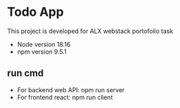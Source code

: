 # Todo App

This project is developed for ALX webstack portofolio task

- Node version 18.16
- npm version 9.5.1

## run cmd

- For backend web API: npm run server
- For frontend react: npm run client
